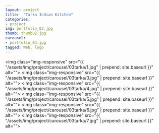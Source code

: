 ```yaml
---
layout: project
title:  "Tarka Indian Kitchen"
categories:
- project
img: portfolio_03.jpg
thumb: thumb02.jpg
carousel:
- portfolio_03.jpg
tagged: Web, logo
---
```

<img class="img-responsive" src="{{ "/assets/img/project/carousel/03tarka/1.jpg" | prepend: site.baseurl }}" alt="">
<img class="img-responsive" src="{{ "/assets/img/project/carousel/03tarka/3.jpg" | prepend: site.baseurl }}" alt="">
<img class="img-responsive" src="{{ "/assets/img/project/carousel/03tarka/4.jpg" | prepend: site.baseurl }}" alt="">
<img class="img-responsive" src="{{ "/assets/img/project/carousel/03tarka/5.jpg" | prepend: site.baseurl }}" alt="">
<img class="img-responsive" src="{{ "/assets/img/project/carousel/03tarka/6.jpg" | prepend: site.baseurl }}" alt="">
<img class="img-responsive" src="{{ "/assets/img/project/carousel/03tarka/7.jpg" | prepend: site.baseurl }}" alt="">


